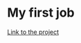 <h1>My first job</h1>
<a href="https://char1que.github.io/massage_parlour/"
title="Link to the project">Link to the project </a>
